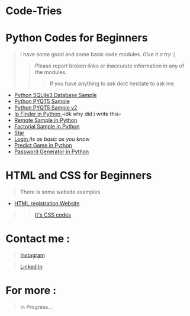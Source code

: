 # Code-Tries

# Python Codes for Beginners
> I have some good and some basic code modules. *Give it a try* :)
>> Please report broken links or inaccurate information in any of the modules.
>>> If you have anything to ask dont hesitate to ask me.

+ [Python SQLite3 Database Sample](https://github.com/SuzuyaJzo/Code-Tries/blob/main/Python/database_sql.py)
+ [Python PYQT5 Sample](https://github.com/SuzuyaJzo/Code-Tries/blob/main/Python/widget_pyqt.py)
+ [Python PYQT5 Sample v2](https://github.com/SuzuyaJzo/Code-Tries/blob/main/Python/pyqt52.py)
+ [Ip Finder in Python ](https://github.com/SuzuyaJzo/Code-Tries/blob/main/Python/ip_find.py)-idk why did i write this-
+ [Remote Sample in Python](https://github.com/SuzuyaJzo/Code-Tries/blob/main/Python/remote.py)
+ [Factorial Sample in Python](https://github.com/SuzuyaJzo/Code-Tries/blob/main/Python/fac.py)
+ [Star](https://github.com/SuzuyaJzo/Code-Tries/blob/main/Python/star.py)
+ [Login ](https://github.com/SuzuyaJzo/Code-Tries/blob/main/Python/login.py)*its as basic as you know*
+ [Predict Game in Python](https://github.com/SuzuyaJzo/Code-Tries/blob/main/Python/predict.py)
+ [Password Generator in Python](https://github.com/Ege-Sumer/Code-Tries/blob/main/Python/password_generator)


# HTML and CSS for Beginners
> There is some website examples

+ [HTML registration Website](https://github.com/Ege-Sumer/Code-Tries/blob/main/HTML/website-try.html)
>>[It's CSS codes](https://github.com/Ege-Sumer/Code-Tries/blob/main/HTML/cert.css)
  

# Contact me :
  > [Instagram](https://www.instagram.com/ege.g.smr?igsh=MTVsd2ZoaWV5MzNqYg==)

  > [Lınked In](https://tr.linkedin.com/in/ahmet-ege-s%C3%BCmer-a570942b3)

# For more :

> In Progress...
